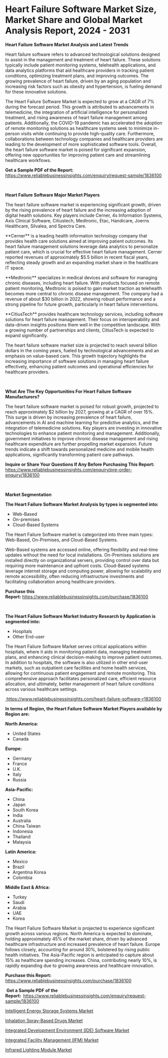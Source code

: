 <p><h1>Heart Failure Software Market Size, Market Share and Global Market Analysis Report, 2024 - 2031</h1></p><p><strong>Heart Failure Software Market Analysis and Latest Trends</strong></p>
<p><p>Heart failure software refers to advanced technological solutions designed to assist in the management and treatment of heart failure. These solutions typically include patient monitoring systems, telehealth applications, and data analytics platforms that aid healthcare providers in tracking patient conditions, optimizing treatment plans, and improving outcomes. The growing prevalence of heart failure, driven by an aging population and increasing risk factors such as obesity and hypertension, is fueling demand for these innovative solutions.</p><p>The Heart Failure Software Market is expected to grow at a CAGR of 7% during the forecast period. This growth is attributed to advancements in telemedicine, the integration of artificial intelligence for personalized treatment, and rising awareness of heart failure management among patients. Additionally, the COVID-19 pandemic has accelerated the adoption of remote monitoring solutions as healthcare systems seek to minimize in-person visits while continuing to provide high-quality care. Furthermore, collaborations between technology companies and healthcare providers are leading to the development of more sophisticated software tools. Overall, the heart failure software market is poised for significant expansion, offering new opportunities for improving patient care and streamlining healthcare workflows.</p></p>
<p><strong>Get a Sample PDF of the Report:&nbsp;</strong> <a href="https://www.reliablebusinessinsights.com/enquiry/request-sample/1836100?utm_campaign=950&utm_medium=2&utm_source=Github&utm_content=ia&utm_term=31122024&utm_id=heart-failure-software">https://www.reliablebusinessinsights.com/enquiry/request-sample/1836100</a></p>
<p>&nbsp;</p>
<p><strong>Heart Failure Software Major Market Players</strong></p>
<p><p>The heart failure software market is experiencing significant growth, driven by the rising prevalence of heart failure and the increasing adoption of digital health solutions. Key players include Cerner, 4s Information Systems, Axis Clinical Software, Citiustech, Medtronic, Etac, Handicare, Joerns Healthcare, Silvalea, and Spectra Care.</p><p>**Cerner** is a leading health information technology company that provides health care solutions aimed at improving patient outcomes. Its heart failure management solutions leverage data analytics to personalize patient care, which is crucial for effective heart failure management. Cerner reported revenues of approximately $5.5 billion in recent fiscal years, reflecting steady growth and an expanding market share in the healthcare IT space.</p><p>**Medtronic** specializes in medical devices and software for managing chronic diseases, including heart failure. With products focused on remote patient monitoring, Medtronic is poised to gain market traction as telehealth becomes more central to chronic disease management. The company had a revenue of about $30 billion in 2022, showing robust performance and a strong pipeline for future growth, particularly in heart failure interventions.</p><p>**CitiusTech** provides healthcare technology services, including software solutions for heart failure management. Their focus on interoperability and data-driven insights positions them well in the competitive landscape. With a growing number of partnerships and clients, CitiusTech is expected to expand significantly.</p><p>The heart failure software market size is projected to reach several billion dollars in the coming years, fueled by technological advancements and an emphasis on value-based care. This growth trajectory highlights the increasing importance of software solutions in managing heart failure effectively, enhancing patient outcomes and operational efficiencies for healthcare providers.</p></p>
<p>&nbsp;</p>
<p><strong>What Are The Key Opportunities For Heart Failure Software Manufacturers?</strong></p>
<p><p>The heart failure software market is poised for robust growth, projected to reach approximately $2 billion by 2027, growing at a CAGR of over 15%. This surge is driven by increasing prevalence of heart failure, advancements in AI and machine learning for predictive analytics, and the integration of telemedicine solutions. Key players are investing in innovative technologies to enhance patient monitoring and management. Additionally, government initiatives to improve chronic disease management and rising healthcare expenditure are further propelling market expansion. Future trends indicate a shift towards personalized medicine and mobile health applications, significantly transforming patient care pathways.</p></p>
<p><strong>Inquire or Share Your Questions If Any Before Purchasing This Report:</strong> <a href="https://www.reliablebusinessinsights.com/enquiry/pre-order-enquiry/1836100?utm_campaign=950&utm_medium=2&utm_source=Github&utm_content=ia&utm_term=31122024&utm_id=heart-failure-software">https://www.reliablebusinessinsights.com/enquiry/pre-order-enquiry/1836100</a></p>
<p>&nbsp;</p>
<p><strong>Market Segmentation</strong></p>
<p><strong>The Heart Failure Software Market Analysis by types is segmented into:</strong></p>
<p><ul><li>Web-Based</li><li>On-premises</li><li>Cloud-Based Systems</li></ul></p>
<p><p>The Heart Failure Software market is categorized into three main types: Web-Based, On-Premises, and Cloud-Based Systems. </p><p>Web-Based systems are accessed online, offering flexibility and real-time updates without the need for local installations. On-Premises solutions are installed directly on organizational servers, providing control over data but requiring more maintenance and upfront costs. Cloud-Based systems leverage internet storage and computing power, allowing for scalability and remote accessibility, often reducing infrastructure investments and facilitating collaboration among healthcare providers.</p></p>
<p><strong>Purchase this Report:&nbsp;</strong><a href="https://www.reliablebusinessinsights.com/purchase/1836100?utm_campaign=950&utm_medium=2&utm_source=Github&utm_content=ia&utm_term=31122024&utm_id=heart-failure-software">https://www.reliablebusinessinsights.com/purchase/1836100</a></p>
<p>&nbsp;</p>
<p><strong>The Heart Failure Software Market Industry Research by Application is segmented into:</strong></p>
<p><ul><li>Hospitals</li><li>Other End-user</li></ul></p>
<p><p>The Heart Failure Software Market serves critical applications within hospitals, where it aids in monitoring patient data, managing treatment plans, and enhancing clinical decision-making to improve patient outcomes. In addition to hospitals, the software is also utilized in other end-user markets, such as outpatient care facilities and home health services, allowing for continuous patient engagement and remote monitoring. This comprehensive approach facilitates personalized care, efficient resource allocation, and ultimately, better management of heart failure conditions across various healthcare settings.</p></p>
<p><a href="https://www.reliablebusinessinsights.com/heart-failure-software-r1836100?utm_campaign=950&utm_medium=2&utm_source=Github&utm_content=ia&utm_term=31122024&utm_id=heart-failure-software">&nbsp;https://www.reliablebusinessinsights.com/heart-failure-software-r1836100</a></p>
<p><strong>In terms of Region, the Heart Failure Software Market Players available by Region are:</strong></p>
<p>
    <p> <strong> North America: </strong>
        <ul>
            <li>United States</li>
            <li>Canada</li>
        </ul>
        </p> 
    <p> <strong> Europe: </strong>
        <ul>
            <li>Germany</li>
            <li>France</li>
            <li>U.K.</li>
            <li>Italy</li>
            <li>Russia</li>
        </ul>
        </p> 
    <p> <strong> Asia-Pacific: </strong>
        <ul>
            <li>China</li>
            <li>Japan</li>
            <li>South Korea</li>
            <li>India</li>
            <li>Australia</li>
            <li>China Taiwan</li>
            <li>Indonesia</li>
            <li>Thailand</li>
            <li>Malaysia</li>
        </ul>
        </p> 
    <p> <strong> Latin America: </strong>
        <ul>
            <li>Mexico</li>
            <li>Brazil</li>
            <li>Argentina Korea</li>
            <li>Colombia</li>
        </ul>
        </p> 
    <p> <strong> Middle East & Africa: </strong>
        <ul>
            <li>Turkey</li>
            <li>Saudi</li>
            <li>Arabia</li>
            <li>UAE</li>
            <li>Korea</li>
        </ul>
    </p>
    </p>
<p><p>The Heart Failure Software Market is projected to experience significant growth across various regions. North America is expected to dominate, holding approximately 45% of the market share, driven by advanced healthcare infrastructure and increased prevalence of heart failure. Europe follows closely, accounting for around 30%, bolstered by rising public health initiatives. The Asia-Pacific region is anticipated to capture about 15% as healthcare spending increases. China, contributing nearly 10%, is rapidly expanding due to growing awareness and healthcare innovation.</p></p>
<p><strong>Purchase this Report: </strong><a href="https://www.reliablebusinessinsights.com/purchase/1836100?utm_campaign=950&utm_medium=2&utm_source=Github&utm_content=ia&utm_term=31122024&utm_id=heart-failure-software">https://www.reliablebusinessinsights.com/purchase/1836100</a></p>
<p>&nbsp;<strong>Get a Sample PDF of the Report:&nbsp;&nbsp;</strong><a href="https://www.reliablebusinessinsights.com/enquiry/request-sample/1836100?utm_campaign=950&utm_medium=2&utm_source=Github&utm_content=ia&utm_term=31122024&utm_id=heart-failure-software">https://www.reliablebusinessinsights.com/enquiry/request-sample/1836100</a></p>
<p><strong></strong></p>
<p><p><a href="https://github.com/kimberjam0i/Market-Research-Report-List-1/blob/main/intelligent-energy-storage-systems-market.md?utm_campaign=950&utm_medium=2&utm_source=Github&utm_content=ia&utm_term=31122024&utm_id=heart-failure-software">Intelligent Energy Storage Systems Market</a></p><p><a href="https://github.com/antonioc6hal/Market-Research-Report-List-1/blob/main/inhalation-spray-based-drugs-market.md?utm_campaign=950&utm_medium=2&utm_source=Github&utm_content=ia&utm_term=31122024&utm_id=heart-failure-software">Inhalation Spray-Based Drugs Market</a></p><p><a href="https://github.com/osbornrdaflalo/Market-Research-Report-List-1/blob/main/integrated-development-environment-ide-software-market.md?utm_campaign=950&utm_medium=2&utm_source=Github&utm_content=ia&utm_term=31122024&utm_id=heart-failure-software">Integrated Development Environment (IDE) Software Market</a></p><p><a href="https://github.com/lashaunm5st/Market-Research-Report-List-1/blob/main/integrated-facility-management-ifm-market.md?utm_campaign=950&utm_medium=2&utm_source=Github&utm_content=ia&utm_term=31122024&utm_id=heart-failure-software">Integrated Facility Management (IFM) Market</a></p><p><a href="https://github.com/hammelximalschid/Market-Research-Report-List-1/blob/main/infrared-lighting-module-market.md?utm_campaign=950&utm_medium=2&utm_source=Github&utm_content=ia&utm_term=31122024&utm_id=heart-failure-software">Infrared Lighting Module Market</a></p></p>